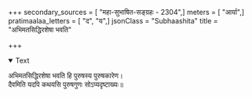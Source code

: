 +++
secondary_sources = [ "महा-सुभाषित-सङ्ग्रहः - 2304",]
meters = [ "आर्या",]
pratimaalaa_letters = [ "द", "य",]
jsonClass = "Subhaashita"
title = "अभिमतसिद्धिरशेषा भवति"

+++

<details open><summary>Text</summary>

अभिमतसिद्धिरशेषा भवति हि पुरुषस्य पुरुषकारेण।  
दैवमिति यदपि कथयसि पुरुषगुणः सोऽप्यदृष्टाख्यः॥
</details>
